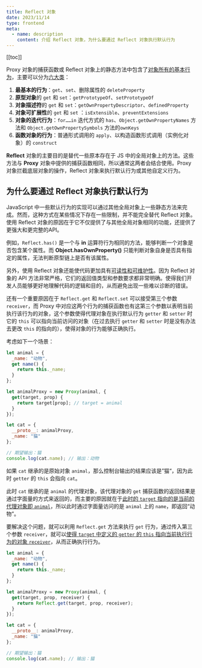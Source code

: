 ```yaml
---
title: Reflect 对象
date: 2023/11/14
type: frontend
meta:
  - name: description
    content: 介绍 Reflect 对象，为什么要通过 Reflect 对象执行默认行为
---
```


[[toc]]

Proxy 对象的捕获函数或 Reflect 对象上的静态方法中包含了<u>对象所有的基本行为</u>，主要可以分为<u>六大类</u>：

1. **最基本的行为**：`get`、`set`、删除属性的 `deleteProperty`
2. **原型对象**的 `get` 和 `set`：`getPrototypeOf`、`setPrototypeOf`
3. **对象描述符**的 `get` 和 `set`：`getOwnPropertyDescriptor`、`definedProperty`
4. **对象可扩展性**的 `get` 和 `set` ：`isExtensible`、`preventExtensions`
5. **对象的迭代行为**：`for……in` 迭代方式的 `has`、`Object.getOwnPropertyNames` 方法和 `Object.getOwnPropertySymbols` 方法的`ownKeys`
6. **函数对象的行为**：普通形式调用的 `apply`、以构造函数形式调用（实例化对象）的 `construct`

**Reflect** 对象的主要目的是替代一些原本存在于 JS 中的全局对象上的方法。这些方法与 **Proxy** 对象中提供的捕获函数相同，所以通常这两者会结合使用。Proxy 对象拦截底层对象的操作，Reflect 对象来执行默认行为或其他自定义行为。

## 为什么要通过 Reflect 对象执行默认行为

JavaScript 中一些默认行为的实现可以通过其他全局对象上一些静态方法来完成。然而，这种方式在某些情况下存在一些限制，并不能完全替代 Reflect 对象。使用 Reflect 对象的原因在于它不仅提供了与其他全局对象相同的功能，还提供了更强大和更完整的API。

例如，`Reflect.has()` 是一个与 **in** 运算符行为相同的方法，能够判断一个对象是否包含某个属性。而 **Object.hasOwnProperty()** 只能判断对象自身是否具有指定的属性，无法判断原型链上是否有该属性。

另外，使用 Reflect 对象还能使代码更加具有<u>可读性和可维护性</u>。因为 Reflect 对象的 API 方法非常严格，它们的返回值类型和参数要求都非常明确。使得我们开发人员能够更好地理解代码的逻辑和目的，从而避免出现一些难以诊断的错误。

还有一个重要原因在于 `Reflect.get` 和 `Reflect.set` 可以接受第三个参数 `receiver`，而 Proxy 中对应这两个行为的捕获函数也有这第三个参数以表明当前执行该行为的对象，这个参数使得代理对象在执行默认行为 `getter` 和 `setter` 时它的 `this` 可以指向当前访问的对象（在过去执行 `getter` 和 `setter` 时是没有办法去更改 `this` 的指向的），使得对象的行为能够正确执行。

考虑如下一个场景：

```js
let animal = {
  _name: "动物",
  get name() {
    return this._name;
  }
};

let animalProxy = new Proxy(animal, {
  get(target, prop) {
    return target[prop]; // target = animal
  }
});

let cat = {
  __proto__: animalProxy,
  _name: "猫"
};

// 期望输出：猫
console.log(cat.name); // 输出：动物
```

如果 `cat` 继承的是原始对象 `animal`，那么控制台输出的结果应该是”猫“，因为此时 `getter` 的 `this` 会指向 `cat`。

此时 `cat` 继承的是 `animal` 的代理对象，该代理对象的 `get` 捕获函数的返回结果是通过字面量的方式来返回的，而主要的原因就在于<u>此时的 `target` 指向的是当前的代理对象即 `animal`</u>，所以此时通过字面量访问的是 `animal` 上的 `name`，即返回“动物”。

要解决这个问题，就可以利用 `Reflect.get` 方法来执行 `get` 行为，通过传入第三个参数 `receiver`，就可以<u>使得 `target` 中定义的 `getter` 的 `this` 指向当前执行行为的对象 `receiver`</u>，从而正确执行行为。

```js
let animal = {
  _name: "动物",
  get name() {
    return this._name;
  }
};

let animalProxy = new Proxy(animal, {
  get(target, prop, receiver) {
    return Reflect.get(target, prop, receiver); 
  }
});

let cat = {
  __proto__: animalProxy,
  _name: "猫"
};

// 期望输出：猫
console.log(cat.name); // 输出：猫
```

